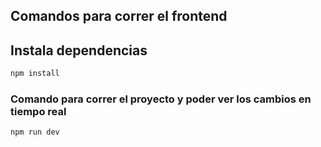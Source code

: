 ## Comandos para correr el frontend

## Instala dependencias
```sh
npm install
```

### Comando para correr el proyecto y poder ver los cambios en tiempo real

```sh
npm run dev
```



